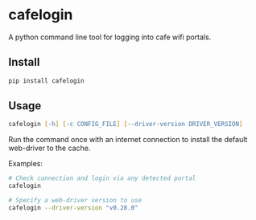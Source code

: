 # cafelogin

A python command line tool for logging into cafe wifi portals.

## Install

```zsh
pip install cafelogin
```

## Usage

```zsh
cafelogin [-h] [-c CONFIG_FILE] [--driver-version DRIVER_VERSION]
```

Run the command once with an internet connection to install the default web-driver to the cache.

Examples:

```zsh
# Check connection and login via any detected portal
cafelogin

# Specify a web-driver version to use
cafelogin --driver-version "v0.28.0"
```
